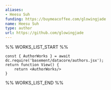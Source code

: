 ```yaml
---
aliases:
- Heesu Suh
funding: https://buymeacoffee.com/glowingjade
name: Heesu Suh
type: author
url: https://github.com/glowingjade
---
```



%% WORKS_LIST_START %%

```datacorejsx
const { AuthorWorks } = await dc.require('basement/datacore/authors.jsx');
return function View() {
    return <AuthorWorks/>
}
```
%% WORKS_LIST_END %%